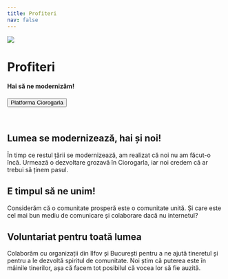 ```yaml
---
title: Profiteri
nav: false
---
```


![](/static/logo-512.png)

# Profiteri

#### Hai să ne **modernizăm**!

<a href="https://ciorogarla.eu.org">

<button>Platforma Ciorogarla</button>

</a>

<br/>

## Lumea se modernizează, **hai** și noi!

În timp ce restul țării se modernizează, am realizat că noi nu am făcut-o încă.
Urmează o dezvoltare grozavă în Ciorogarla, iar noi credem că ar trebui să ținem pasul.

## E timpul să ne **unim**!

Considerăm că o comunitate prosperă este o comunitate unită. Și care este cel mai bun
mediu de comunicare și colaborare dacă nu internetul?

## **Voluntariat** pentru toată lumea

Colaborăm cu organizații din Ilfov și București pentru a ne ajută tineretul și pentru
a le dezvoltă spiritul de comunitate. Noi știm că puterea este în mâinile tinerilor, așa
că facem tot posibilul că vocea lor să fie auzită.
